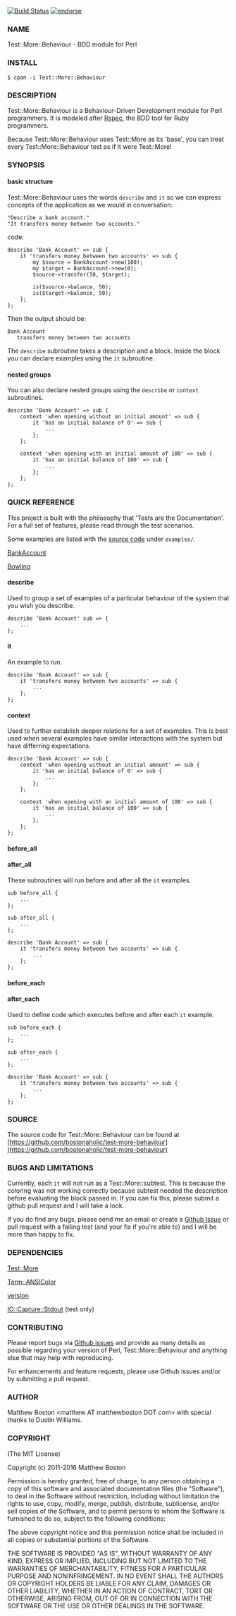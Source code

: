 [![Build Status](https://travis-ci.org/bostonaholic/test-more-behaviour.svg?branch=master)](https://travis-ci.org/bostonaholic/test-more-behaviour) [![endorse](http://api.coderwall.com/bostonaholic/endorsecount.png)](http://coderwall.com/bostonaholic)

### NAME ###

Test::More::Behaviour - BDD module for Perl

### INSTALL ###

    $ cpan -i Test::More::Behaviour

### DESCRIPTION ###

Test::More::Behaviour is a Behaviour-Driven Development module for Perl
programmers.  It is modeled after [Rspec](http://rspec.info), the BDD tool for Ruby programmers.

Because Test::More::Behaviour uses Test::More as its 'base', you can treat every Test::More::Behaviour test as if it were Test::More!

### SYNOPSIS ###

#### basic structure ####

Test::More::Behaviour uses the words `describe` and `it` so we can
express concepts of the application as we would in conversation:

    "Describe a bank account."
    "It transfers money between two accounts."

code:

    describe 'Bank Account' => sub {
        it 'transfers money between two accounts' => sub {
            my $source = BankAccount->new(100);
            my $target = BankAccount->new(0);
            $source->transfer(50, $target);

            is($source->balance, 50);
            is($target->balance, 50);
        };
    };

Then the output should be:

    Bank Account
       transfers money between two accounts

The `describe` subroutine takes a description and a block. Inside the
block you can declare examples using the `it` subroutine.

#### nested groups ####

You can also declare nested groups using the  `describe` or `context`
subroutines.

    describe 'Bank Account' => sub {
        context 'when opening without an initial amount' => sub {
            it 'has an initial balance of 0' => sub {
                ...
            };
        };
        
        context 'when opening with an initial amount of 100' => sub {
            it 'has an initial balance of 100' => sub {
                ...
            };
        };
    };

### QUICK REFERENCE ###

This project is built with the philosophy that 'Tests are the
Documentation'.  For a full set of features, please read through the
test scenarios.

Some examples are listed with the [source code](https://github.com/bostonaholic/test-more-behaviour) under `examples/`.

[BankAccount](https://github.com/bostonaholic/bankaccount-perl)

[Bowling](https://github.com/bostonaholic/bowling-perl)

#### describe ####

Used to group a set of examples of a particular behaviour of the
system that you wish you describe.

    describe 'Bank Account' sub => {
        ...
    };

#### it ####

An example to run.

    describe 'Bank Account' => sub {
        it 'transfers money between two accounts' => sub {
            ...
        };
    };

#### context ####

Used to further establish deeper relations for a set of examples.  This is best used when several examples have similar interactions with the system but have differring expectations.

    describe 'Bank Account' => sub {
        context 'when opening without an initial amount' => sub {
            it 'has an initial balance of 0' => sub {
                ...
            };
        };
        
        context 'when opening with an initial amount of 100' => sub {
            it 'has an initial balance of 100' => sub {
                ...
            };
        };
    };

#### before_all ####

#### after_all ####

These subroutines will run before and after all the `it` examples.

    sub before_all {
        ...
    };
    
    sub after_all {
        ...
    };

    describe 'Bank Account' => sub {
        it 'transfers money between two accounts' => sub {
            ...
        };
    };

#### before_each ####

#### after_each ####

Used to define code which executes before and after each `it` example.

    sub before_each {
        ...
    };
    
    sub after_each {
        ...
    };

    describe 'Bank Account' => sub {
        it 'transfers money between two accounts' => sub {
            ...
        };
    };

### SOURCE ###

The source code for Test::More::Behaviour can be found at [https://github.com/bostonaholic/test-more-behaviour](https://github.com/bostonaholic/test-more-behaviour)

### BUGS AND LIMITATIONS ###

Currently, each `it` will not run as a Test::More::subtest.  This is because the coloring was not working correctly because subtest needed the description before evaluating the block passed in.  If you can fix this, please submit a github pull request and I will take a look.

If you do find any bugs, please send me an email or create a
[Github Issue](https://github.com/bostonaholic/test-more-behaviour/issues)
or pull request with a failing test (and your fix if you're able to) and I will be more than happy to fix.

### DEPENDENCIES ###

[Test::More](http://search.cpan.org/~mschwern/Test-Simple-0.98/lib/Test/More.pm)

[Term::ANSIColor](http://search.cpan.org/~rra/Term-ANSIColor-3.01/ANSIColor.pm)

[version](http://search.cpan.org/~jpeacock/version-0.93/lib/version.pod)

[IO::Capture::Stdout](http://search.cpan.org/~reynolds/IO-Capture-0.05/lib/IO/Capture/Stdout.pm) (test only)

### CONTRIBUTING

Please report bugs via [Github issues](https://github.com/bostonaholic/test-more-behaviour/issues) and provide as many details as possible regarding your version of Perl, Test::More::Behaviour and anything else that may help with reproducing.

For enhancements and feature requests, please use Github issues and/or by submitting a pull request.

### AUTHOR ###

Matthew Boston &lt;matthew AT matthewboston DOT com&gt; with special thanks to Dustin Williams.

### COPYRIGHT ###

(The MIT License)

Copyright (c) 2011-2016 Matthew Boston

Permission is hereby granted, free of charge, to any person obtaining a copy of this software and associated documentation files (the "Software"), to deal in the Software without restriction, including without limitation the rights to use, copy, modify, merge, publish, distribute, sublicense, and/or sell copies of the Software, and to permit persons to whom the Software is furnished to do so, subject to the following conditions:

The above copyright notice and this permission notice shall be included in all copies or substantial portions of the Software.

THE SOFTWARE IS PROVIDED "AS IS", WITHOUT WARRANTY OF ANY KIND, EXPRESS OR IMPLIED, INCLUDING BUT NOT LIMITED TO THE WARRANTIES OF MERCHANTABILITY, FITNESS FOR A PARTICULAR PURPOSE AND NONINFRINGEMENT. IN NO EVENT SHALL THE AUTHORS OR COPYRIGHT HOLDERS BE LIABLE FOR ANY CLAIM, DAMAGES OR OTHER LIABILITY, WHETHER IN AN ACTION OF CONTRACT, TORT OR OTHERWISE, ARISING FROM, OUT OF OR IN CONNECTION WITH THE SOFTWARE OR THE USE OR OTHER DEALINGS IN THE SOFTWARE.
